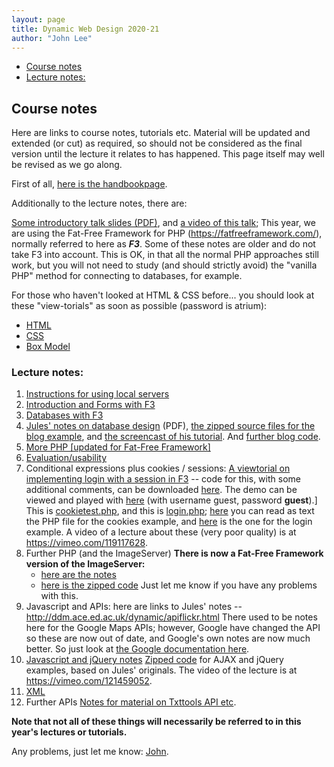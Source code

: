 ```yaml
---
layout: page
title: Dynamic Web Design 2020-21
author: "John Lee"
---
```




- [Course notes](#course-notes)
- [Lecture notes:](#lecture-notes)



## Course notes

Here are links to course notes, tutorials etc. Material will be updated
and extended (or cut) as required, so should not be considered as the
final version until the lecture it relates to has happened. This page
itself may well be revised as we go along.

First of all, [here is the handbookpage](http://digital.eca.ed.ac.uk/ddmhandbook/category/dynamic-web-design-p00177/).

Additionally to the lecture notes, there are:

[Some introductory talk slides (PDF)](pdf/DWD-intro14.pdf), and [a video of this talk](https://vimeo.com/125231197); This year, we are using the Fat-Free Framework for PHP (<https://fatfreeframework.com/>), normally referred to here as **_F3_**. Some of these notes are older and do not take F3 into account. This is OK, in that all the normal PHP approaches still work, but you
will not need to study (and should strictly avoid) the "vanilla PHP"
method for connecting to databases, for example.

For those who haven't looked at HTML & CSS before... you should look at
these "view-torials" as soon as possible (password is atrium):

- [HTML](https://vimeo.com/109699027)
- [CSS](https://vimeo.com/110455453)
- [Box Model](https://vimeo.com/111536732)

### Lecture notes:

1.  [Instructions for using local servers](Lecture1/additional21.html)
2.  [Introduction and Forms with F3](Lecture1/IntroAndFormsWithF3.html "Intro and Forms")
3.  [Databases with F3](Lecture1/DatabasesWithF3.html "DBs with PHP")
4.  [Jules' notes on database design](pdf/jr_DWD_dbdesign.pdf) (PDF), [the zipped source files for the blog example](zip/jr_WK03_DWD_DBTutorial.zip), and [the screencast of his tutorial](https://vimeo.com/85351919). And [further blog code](zip/jr_blog2.zip).
5.  [More PHP [updated for Fat-Free Framework]](conditionalsPHP+F3.html)
6.  [Evaluation/usability](Lecture3/EvaluationNotes12.html)
7.  Conditional expressions plus cookies / sessions: [A viewtorial on implementing login with a session in F3](https://vid-linker-dev.eca.ed.ac.uk/linker.html?v=1_b1dg98o6%7C1_ztas5fkg%7C32599141%7C2010292&p=0&cv=1_b1dg98o6%7C1_ztas5fkg%7C32599141%7C2010292&cp=0)
    -- code for this, with some additional comments, can be downloaded
    [here](FFF-SimpleExampleS.zip). The demo can be viewed and played
    with
    [here](https://playground.eca.ed.ac.uk/~jlee/fatfree/FFF-SimpleExampleS/)
    (with username guest, password **guest**).] This is [cookietest.php](http://playground.eca.ed.ac.uk/~jlee/test/cookietest.php), and this is [login.php](http://playground.eca.ed.ac.uk/~jlee/test/login.php); [here](cookietest.txt) you can read as text the PHP file for the cookies example, and [here](login.txt) is the one for the login example. A video of a lecture about these (very poor quality) is at <https://vimeo.com/119117628>.
8.  Further PHP (and the ImageServer) **There is now a Fat-Free Framework version of the ImageServer:**
    - [here are the notes](PHP-F3-ImageServer.html)
    - [here is the zipped code](FFF-ImageServer-2.zip) Just let me know if you have any problems with this.
9.  Javascript and APIs: here are links to Jules' notes --
    <http://ddm.ace.ed.ac.uk/dynamic/apiflickr.html> There used to be notes here for the Google Maps APIs; however, Google have changed the API so these are now out of date, and Google's own notes are now much better. So just look at [the Google documentation here](https://developers.google.com/maps/documentation/javascript/).
10. [Javascript and jQuery notes](DWD-JS-jQ-notes.html)
    [Zipped code](AJAX.zip) for AJAX and jQuery examples, based on
    Jules' originals. The video of the lecture is at <https://vimeo.com/121459052>.
11. [XML](LectureXMLnotes09.html)
12. Further APIs [Notes for material on Txttools API etc](APInotesJL.html).

**Note that not all of these things will necessarily be referred to in
this year's lectures or tutorials.**

Any problems, just let me know: [John](mailto:J.Lee@ed.ac.uk).

